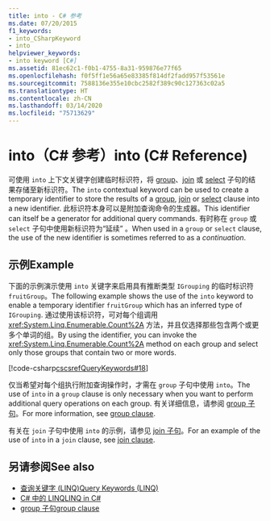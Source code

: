 ```yaml
---
title: into - C# 参考
ms.date: 07/20/2015
f1_keywords:
- into_CSharpKeyword
- into
helpviewer_keywords:
- into keyword [C#]
ms.assetid: 81ec62c1-f0b1-4755-8a31-959876e77f65
ms.openlocfilehash: f0f5ff1e56a65e83385f814df2fadd957f53561e
ms.sourcegitcommit: 7588136e355e10cbc2582f389c90c127363c02a5
ms.translationtype: HT
ms.contentlocale: zh-CN
ms.lasthandoff: 03/14/2020
ms.locfileid: "75713629"
---
```

# <a name="into-c-reference"></a><span data-ttu-id="2b078-102">into（C# 参考）</span><span class="sxs-lookup"><span data-stu-id="2b078-102">into (C# Reference)</span></span>

<span data-ttu-id="2b078-103">可使用 `into` 上下文关键字创建临时标识符，将 [group](group-clause.md)、[join](join-clause.md) 或 [select](select-clause.md) 子句的结果存储至新标识符。</span><span class="sxs-lookup"><span data-stu-id="2b078-103">The `into` contextual keyword can be used to create a temporary identifier to store the results of a [group](group-clause.md), [join](join-clause.md) or [select](select-clause.md) clause into a new identifier.</span></span> <span data-ttu-id="2b078-104">此标识符本身可以是附加查询命令的生成器。</span><span class="sxs-lookup"><span data-stu-id="2b078-104">This identifier can itself be a generator for additional query commands.</span></span> <span data-ttu-id="2b078-105">有时称在 `group` 或 `select` 子句中使用新标识符为“延续”  。</span><span class="sxs-lookup"><span data-stu-id="2b078-105">When used in a `group` or `select` clause, the use of the new identifier is sometimes referred to as a *continuation*.</span></span>

## <a name="example"></a><span data-ttu-id="2b078-106">示例</span><span class="sxs-lookup"><span data-stu-id="2b078-106">Example</span></span>

<span data-ttu-id="2b078-107">下面的示例演示使用 `into` 关键字来启用具有推断类型 `IGrouping` 的临时标识符 `fruitGroup`。</span><span class="sxs-lookup"><span data-stu-id="2b078-107">The following example shows the use of the `into` keyword to enable a temporary identifier `fruitGroup` which has an inferred type of `IGrouping`.</span></span> <span data-ttu-id="2b078-108">通过使用该标识符，可对每个组调用 <xref:System.Linq.Enumerable.Count%2A> 方法，并且仅选择那些包含两个或更多个单词的组。</span><span class="sxs-lookup"><span data-stu-id="2b078-108">By using the identifier, you can invoke the <xref:System.Linq.Enumerable.Count%2A> method on each group and select only those groups that contain two or more words.</span></span>

[!code-csharp[cscsrefQueryKeywords#18](~/samples/snippets/csharp/VS_Snippets_VBCSharp/CsCsrefQueryKeywords/CS/Into.cs#18)]

<span data-ttu-id="2b078-109">仅当希望对每个组执行附加查询操作时，才需在 `group` 子句中使用 `into`。</span><span class="sxs-lookup"><span data-stu-id="2b078-109">The use of `into` in a `group` clause is only necessary when you want to perform additional query operations on each group.</span></span> <span data-ttu-id="2b078-110">有关详细信息，请参阅 [group 子句](group-clause.md)。</span><span class="sxs-lookup"><span data-stu-id="2b078-110">For more information, see [group clause](group-clause.md).</span></span>

<span data-ttu-id="2b078-111">有关在 `join` 子句中使用 `into` 的示例，请参见 [join 子句](join-clause.md)。</span><span class="sxs-lookup"><span data-stu-id="2b078-111">For an example of the use of `into` in a `join` clause, see [join clause](join-clause.md).</span></span>

## <a name="see-also"></a><span data-ttu-id="2b078-112">另请参阅</span><span class="sxs-lookup"><span data-stu-id="2b078-112">See also</span></span>

- [<span data-ttu-id="2b078-113">查询关键字 (LINQ)</span><span class="sxs-lookup"><span data-stu-id="2b078-113">Query Keywords (LINQ)</span></span>](query-keywords.md)
- [<span data-ttu-id="2b078-114">C# 中的 LINQ</span><span class="sxs-lookup"><span data-stu-id="2b078-114">LINQ in C#</span></span>](../../linq/index.md)
- [<span data-ttu-id="2b078-115">group 子句</span><span class="sxs-lookup"><span data-stu-id="2b078-115">group clause</span></span>](group-clause.md)
